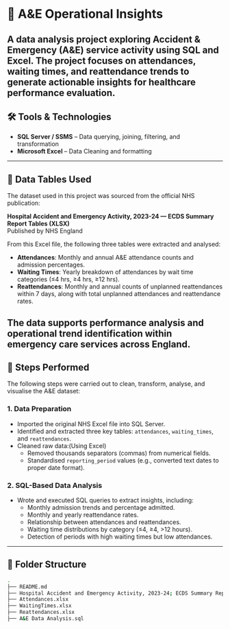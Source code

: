 # 🏥 A&E Operational Insights

A data analysis project exploring Accident & Emergency (A&E) service activity using SQL and Excel. The project focuses on attendances, waiting times, and reattendance trends to generate actionable insights for healthcare performance evaluation. 
---

## 🛠 Tools & Technologies

- **SQL Server / SSMS** – Data querying, joining, filtering, and transformation
- **Microsoft Excel** – Data Cleaning and formatting
---

## 📁 Data Tables Used

The dataset used in this project was sourced from the official NHS publication:

**Hospital Accident and Emergency Activity, 2023-24 — ECDS Summary Report Tables (XLSX)**  
Published by NHS England

From this Excel file, the following three tables were extracted and analysed:

- **Attendances**: Monthly and annual A&E attendance counts and admission percentages.
- **Waiting Times**: Yearly breakdown of attendances by wait time categories (≤4 hrs, ≥4 hrs, ≥12 hrs).
- **Reattendances**: Monthly and annual counts of unplanned reattendances within 7 days, along with total unplanned attendances and reattendance rates.

The data supports performance analysis and operational trend identification within emergency care services across England.
---

## 🔧 Steps Performed

The following steps were carried out to clean, transform, analyse, and visualise the A&E dataset:

### 1. Data Preparation
- Imported the original NHS Excel file into SQL Server.
- Identified and extracted three key tables: `attendances`, `waiting_times`, and `reattendances`.
- Cleaned raw data:(Using Excel)
  - Removed thousands separators (commas) from numerical fields.
  - Standardised `reporting_period` values (e.g., converted text dates to proper date format).

### 2. SQL-Based Data Analysis
- Wrote and executed SQL queries to extract insights, including:
  - Monthly admission trends and percentage admitted.
  - Monthly and yearly reattendance rates.
  - Relationship between attendances and reattendances.
  - Waiting time distributions by category (≤4, ≥4, >12 hours).
  - Detection of periods with high waiting times but low attendances.
---

## 📂 Folder Structure

```bash
.
├── README.md
├── Hospital Accident and Emergency Activity, 2023-24; ECDS Summary Report Tables.xlsx
├── Attendances.xlsx
├── WaitingTimes.xlsx
├── Reattendances.xlsx
├── A&E Data Analysis.sql

